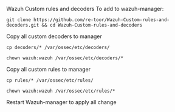 Wazuh Custom rules and decoders
To add to wazuh-manager:
``` 
git clone https://github.com/re-toor/Wazuh-Custom-rules-and-decoders.git && cd Wazuh-Custom-rules-and-decoders
```
Copy all custom decoders to manager
```
cp decoders/* /var/ossec/etc/decoders/
```
```
chown wazuh:wazuh /var/ossec/etc/decoders/*
```
Copy all custom rules to manager
```
cp rules/* /var/ossec/etc/rules/
```
```
chown wazuh:wazuh /var/ossec/etc/rules/*
```
Restart Wazuh-manager to apply all change
